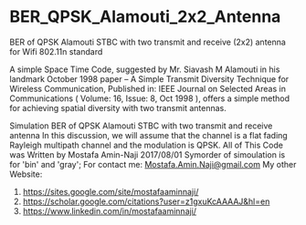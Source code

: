 # BER_QPSK_Alamouti_2x2_Antenna
BER of QPSK Alamouti STBC with two transmit and receive (2x2) antenna for Wifi  802.11n  standard

A simple Space Time Code, suggested by Mr. Siavash M Alamouti in his landmark October 1998 paper – A Simple Transmit Diversity Technique for Wireless Communication, Published in: IEEE Journal on Selected Areas in Communications ( Volume: 16, Issue: 8, Oct 1998 ), offers a simple method for achieving spatial diversity with two transmit antennas.


Simulation BER of QPSK Alamouti STBC with two transmit and receive antenna
In this discussion, we will assume that the channel is a flat fading Rayleigh multipath channel and the modulation is QPSK.
All of This Code was Written by Mostafa Amin-Naji  2017/08/01
Symorder of simoulation is for 'bin' and 'gray';
For contact me: Mostafa.Amin.Naji@gmail.com
My other Website:
1) https://sites.google.com/site/mostafaaminnaji/
2) https://scholar.google.com/citations?user=z1gxuKcAAAAJ&hl=en
3) https://www.linkedin.com/in/mostafaaminnaji/
